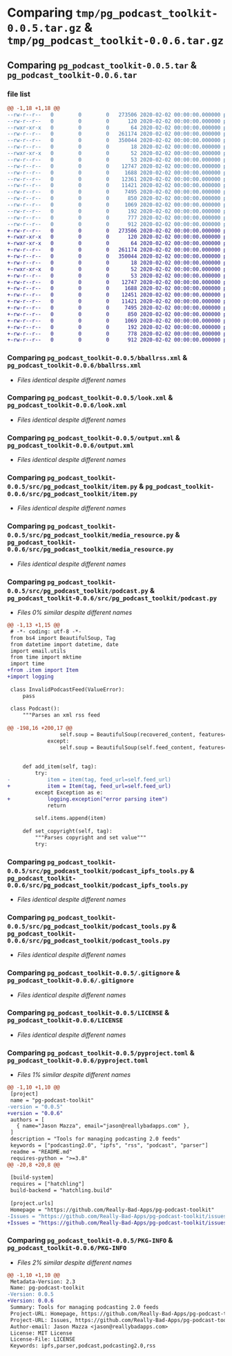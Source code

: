 # Comparing `tmp/pg_podcast_toolkit-0.0.5.tar.gz` & `tmp/pg_podcast_toolkit-0.0.6.tar.gz`

## Comparing `pg_podcast_toolkit-0.0.5.tar` & `pg_podcast_toolkit-0.0.6.tar`

### file list

```diff
@@ -1,18 +1,18 @@
--rw-r--r--   0        0        0   273506 2020-02-02 00:00:00.000000 pg_podcast_toolkit-0.0.5/bballrss.xml
--rw-r--r--   0        0        0      120 2020-02-02 00:00:00.000000 pg_podcast_toolkit-0.0.5/buildpublish.sh
--rwxr-xr-x   0        0        0       64 2020-02-02 00:00:00.000000 pg_podcast_toolkit-0.0.5/go_ssh_tunnel.sh
--rw-r--r--   0        0        0   261174 2020-02-02 00:00:00.000000 pg_podcast_toolkit-0.0.5/look.xml
--rw-r--r--   0        0        0   350044 2020-02-02 00:00:00.000000 pg_podcast_toolkit-0.0.5/output.xml
--rw-r--r--   0        0        0       18 2020-02-02 00:00:00.000000 pg_podcast_toolkit-0.0.5/requirements.txt
--rwxr-xr-x   0        0        0       52 2020-02-02 00:00:00.000000 pg_podcast_toolkit-0.0.5/test_ssh_tunnel.sh
--rw-r--r--   0        0        0       53 2020-02-02 00:00:00.000000 pg_podcast_toolkit-0.0.5/src/pg_podcast_toolkit/__init__.py
--rw-r--r--   0        0        0    12747 2020-02-02 00:00:00.000000 pg_podcast_toolkit-0.0.5/src/pg_podcast_toolkit/item.py
--rw-r--r--   0        0        0     1688 2020-02-02 00:00:00.000000 pg_podcast_toolkit-0.0.5/src/pg_podcast_toolkit/media_resource.py
--rw-r--r--   0        0        0    12361 2020-02-02 00:00:00.000000 pg_podcast_toolkit-0.0.5/src/pg_podcast_toolkit/podcast.py
--rw-r--r--   0        0        0    11421 2020-02-02 00:00:00.000000 pg_podcast_toolkit-0.0.5/src/pg_podcast_toolkit/podcast_ipfs_tools.py
--rw-r--r--   0        0        0     7495 2020-02-02 00:00:00.000000 pg_podcast_toolkit-0.0.5/src/pg_podcast_toolkit/podcast_tools.py
--rw-r--r--   0        0        0      850 2020-02-02 00:00:00.000000 pg_podcast_toolkit-0.0.5/.gitignore
--rw-r--r--   0        0        0     1069 2020-02-02 00:00:00.000000 pg_podcast_toolkit-0.0.5/LICENSE
--rw-r--r--   0        0        0      192 2020-02-02 00:00:00.000000 pg_podcast_toolkit-0.0.5/README.md
--rw-r--r--   0        0        0      777 2020-02-02 00:00:00.000000 pg_podcast_toolkit-0.0.5/pyproject.toml
--rw-r--r--   0        0        0      912 2020-02-02 00:00:00.000000 pg_podcast_toolkit-0.0.5/PKG-INFO
+-rw-r--r--   0        0        0   273506 2020-02-02 00:00:00.000000 pg_podcast_toolkit-0.0.6/bballrss.xml
+-rwxr-xr-x   0        0        0      120 2020-02-02 00:00:00.000000 pg_podcast_toolkit-0.0.6/buildpublish.sh
+-rwxr-xr-x   0        0        0       64 2020-02-02 00:00:00.000000 pg_podcast_toolkit-0.0.6/go_ssh_tunnel.sh
+-rw-r--r--   0        0        0   261174 2020-02-02 00:00:00.000000 pg_podcast_toolkit-0.0.6/look.xml
+-rw-r--r--   0        0        0   350044 2020-02-02 00:00:00.000000 pg_podcast_toolkit-0.0.6/output.xml
+-rw-r--r--   0        0        0       18 2020-02-02 00:00:00.000000 pg_podcast_toolkit-0.0.6/requirements.txt
+-rwxr-xr-x   0        0        0       52 2020-02-02 00:00:00.000000 pg_podcast_toolkit-0.0.6/test_ssh_tunnel.sh
+-rw-r--r--   0        0        0       53 2020-02-02 00:00:00.000000 pg_podcast_toolkit-0.0.6/src/pg_podcast_toolkit/__init__.py
+-rw-r--r--   0        0        0    12747 2020-02-02 00:00:00.000000 pg_podcast_toolkit-0.0.6/src/pg_podcast_toolkit/item.py
+-rw-r--r--   0        0        0     1688 2020-02-02 00:00:00.000000 pg_podcast_toolkit-0.0.6/src/pg_podcast_toolkit/media_resource.py
+-rw-r--r--   0        0        0    12451 2020-02-02 00:00:00.000000 pg_podcast_toolkit-0.0.6/src/pg_podcast_toolkit/podcast.py
+-rw-r--r--   0        0        0    11421 2020-02-02 00:00:00.000000 pg_podcast_toolkit-0.0.6/src/pg_podcast_toolkit/podcast_ipfs_tools.py
+-rw-r--r--   0        0        0     7495 2020-02-02 00:00:00.000000 pg_podcast_toolkit-0.0.6/src/pg_podcast_toolkit/podcast_tools.py
+-rw-r--r--   0        0        0      850 2020-02-02 00:00:00.000000 pg_podcast_toolkit-0.0.6/.gitignore
+-rw-r--r--   0        0        0     1069 2020-02-02 00:00:00.000000 pg_podcast_toolkit-0.0.6/LICENSE
+-rw-r--r--   0        0        0      192 2020-02-02 00:00:00.000000 pg_podcast_toolkit-0.0.6/README.md
+-rw-r--r--   0        0        0      778 2020-02-02 00:00:00.000000 pg_podcast_toolkit-0.0.6/pyproject.toml
+-rw-r--r--   0        0        0      912 2020-02-02 00:00:00.000000 pg_podcast_toolkit-0.0.6/PKG-INFO
```

### Comparing `pg_podcast_toolkit-0.0.5/bballrss.xml` & `pg_podcast_toolkit-0.0.6/bballrss.xml`

 * *Files identical despite different names*

### Comparing `pg_podcast_toolkit-0.0.5/look.xml` & `pg_podcast_toolkit-0.0.6/look.xml`

 * *Files identical despite different names*

### Comparing `pg_podcast_toolkit-0.0.5/output.xml` & `pg_podcast_toolkit-0.0.6/output.xml`

 * *Files identical despite different names*

### Comparing `pg_podcast_toolkit-0.0.5/src/pg_podcast_toolkit/item.py` & `pg_podcast_toolkit-0.0.6/src/pg_podcast_toolkit/item.py`

 * *Files identical despite different names*

### Comparing `pg_podcast_toolkit-0.0.5/src/pg_podcast_toolkit/media_resource.py` & `pg_podcast_toolkit-0.0.6/src/pg_podcast_toolkit/media_resource.py`

 * *Files identical despite different names*

### Comparing `pg_podcast_toolkit-0.0.5/src/pg_podcast_toolkit/podcast.py` & `pg_podcast_toolkit-0.0.6/src/pg_podcast_toolkit/podcast.py`

 * *Files 0% similar despite different names*

```diff
@@ -1,13 +1,15 @@
 # -*- coding: utf-8 -*-
 from bs4 import BeautifulSoup, Tag
 from datetime import datetime, date
 import email.utils
 from time import mktime
 import time
+from .item import Item
+import logging
 
 class InvalidPodcastFeed(ValueError):
     pass
 
 class Podcast():
     """Parses an xml rss feed
 
@@ -198,16 +200,17 @@
                 self.soup = BeautifulSoup(recovered_content, features="lxml-xml")
             except:
                 self.soup = BeautifulSoup(self.feed_content, features="lxml-xml")
 
 
     def add_item(self, tag):
         try:
-            item = item(tag, feed_url=self.feed_url)
+            item = Item(tag, feed_url=self.feed_url)
         except Exception as e:
+            logging.exception("error parsing item")
             return
 
         self.items.append(item)
 
     def set_copyright(self, tag):
         """Parses copyright and set value"""
         try:
```

### Comparing `pg_podcast_toolkit-0.0.5/src/pg_podcast_toolkit/podcast_ipfs_tools.py` & `pg_podcast_toolkit-0.0.6/src/pg_podcast_toolkit/podcast_ipfs_tools.py`

 * *Files identical despite different names*

### Comparing `pg_podcast_toolkit-0.0.5/src/pg_podcast_toolkit/podcast_tools.py` & `pg_podcast_toolkit-0.0.6/src/pg_podcast_toolkit/podcast_tools.py`

 * *Files identical despite different names*

### Comparing `pg_podcast_toolkit-0.0.5/.gitignore` & `pg_podcast_toolkit-0.0.6/.gitignore`

 * *Files identical despite different names*

### Comparing `pg_podcast_toolkit-0.0.5/LICENSE` & `pg_podcast_toolkit-0.0.6/LICENSE`

 * *Files identical despite different names*

### Comparing `pg_podcast_toolkit-0.0.5/pyproject.toml` & `pg_podcast_toolkit-0.0.6/pyproject.toml`

 * *Files 1% similar despite different names*

```diff
@@ -1,10 +1,10 @@
 [project]
 name = "pg-podcast-toolkit"
-version = "0.0.5"
+version = "0.0.6"
 authors = [
   { name="Jason Mazza", email="jason@reallybadapps.com" },
 ]
 description = "Tools for managing podcasting 2.0 feeds"
 keywords = ["podcasting2.0", "ipfs", "rss", "podcast", "parser"]
 readme = "README.md"
 requires-python = ">=3.8"
@@ -20,8 +20,8 @@
 
 [build-system]
 requires = ["hatchling"]
 build-backend = "hatchling.build"
 
 [project.urls]
 Homepage = "https://github.com/Really-Bad-Apps/pg-podcast-toolkit"
-Issues = "https://github.com/Really-Bad-Apps/pg-podcast-toolkit/issues"
+Issues = "https://github.com/Really-Bad-Apps/pg-podcast-toolkit/issues"
```

### Comparing `pg_podcast_toolkit-0.0.5/PKG-INFO` & `pg_podcast_toolkit-0.0.6/PKG-INFO`

 * *Files 2% similar despite different names*

```diff
@@ -1,10 +1,10 @@
 Metadata-Version: 2.3
 Name: pg-podcast-toolkit
-Version: 0.0.5
+Version: 0.0.6
 Summary: Tools for managing podcasting 2.0 feeds
 Project-URL: Homepage, https://github.com/Really-Bad-Apps/pg-podcast-toolkit
 Project-URL: Issues, https://github.com/Really-Bad-Apps/pg-podcast-toolkit/issues
 Author-email: Jason Mazza <jason@reallybadapps.com>
 License: MIT License
 License-File: LICENSE
 Keywords: ipfs,parser,podcast,podcasting2.0,rss
```

